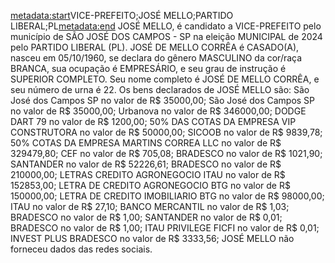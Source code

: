 <metadata:start>VICE-PREFEITO;JOSÉ MELLO;PARTIDO LIBERAL;PL<metadata:end>
JOSÉ MELLO, é candidato a VICE-PREFEITO pelo município de SÃO JOSÉ DOS CAMPOS - SP na eleição MUNICIPAL de 2024 pelo PARTIDO LIBERAL (PL). JOSÉ DE MELLO CORRÊA é CASADO(A), nasceu em 05/10/1960, se declara do gênero MASCULINO da cor/raça BRANCA, sua ocupação é EMPRESÁRIO, e seu grau de instrução é SUPERIOR COMPLETO. Seu nome completo é JOSÉ DE MELLO CORRÊA, e seu número de urna é 22.
Os bens declarados de JOSÉ MELLO são: São José dos Campos  SP no valor de R$ 35000,00; São José dos Campos SP no valor de R$ 35000,00; Urbanova no valor de R$ 346000,00; DODGE DART 79 no valor de R$ 1200,00; 50% DAS COTAS DA EMPRESA VIP CONSTRUTORA no valor de R$ 50000,00; SICOOB no valor de R$ 9839,78; 50% COTAS DA EMPRESA MARTINS CORREA  LLC no valor de R$ 329479,80; CEF no valor de R$ 705,08; BRADESCO no valor de R$ 1021,90; SANTANDER no valor de R$ 52226,61; BRADESCO no valor de R$ 210000,00; LETRAS CREDITO AGRONEGOCIO ITAU no valor de R$ 152853,00; LETRA DE CREDITO AGRONEGOCIO BTG no valor de R$ 150000,00; LETRA DE CREDITO IMOBILIARIO BTG no valor de R$ 98000,00; ITAU no valor de R$ 27,10; BANCO MERCANTIL no valor de R$ 1,03; BRADESCO no valor de R$ 1,00; SANTANDER no valor de R$ 0,01; BRADESCO no valor de R$ 1,00; ITAU PRIVILEGE FICFI no valor de R$ 0,01; INVEST PLUS BRADESCO no valor de R$ 3333,56; 
JOSÉ MELLO não forneceu dados das redes sociais.